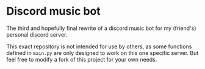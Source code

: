 # Discord music bot
The third and hopefully final rewrite of a discord music bot for my (friend's) personal discord server. 

This exact repository is not intended for use by others, as some functions defined in `main.py` are only designed to work on this one specific server. 
But feel free to modify a fork of this project for your own needs. 
